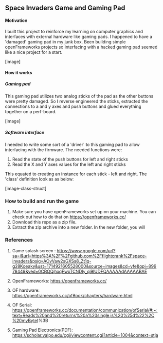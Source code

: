## Space Invaders Game and Gaming Pad

#### Motivation 

I built this project to reinforce my learning on computer graphics and interfaces with external hardware like gaming pads. I happened to have a 'damaged' gaming pad in my junk box. Been building simple openFrameworks projects so interfacing with a hacked gaming pad seemed like a nice project for a start.

[image]

#### How it works

##### Gaming pad 

This gaming pad utilizes two analog sticks of the pad as the other buttons were pretty damaged. So I reverse engineered the sticks, extracted the connections to a and y axes and push buttons and glued everything together on a perf-board. 

[image]



##### Software interface 

I needed to write some sort of a 'driver' to this gaming pad to allow interfacing with the firmware. The needed functions were:

1. Read the state of the push buttons for left and right sticks
2. Read the X and Y axes values for the left and right sticks

This equated to creating an instance for each stick - left and right. The 'class' definition look as as below:

[image-class-struct]

### How to build and run the game 

1. Make sure you have openFrameworks set up on your machine. You can check out how to do that on https://openframeworks.cc/
2. Download this repo as a zip file.
3. Extract the zip archive into a new folder. In the new folder, you will 



### References

1. Game splash screen : https://www.google.com/url?sa=i&url=https%3A%2F%2Fgithub.com%2Fflightcrank%2Fspace-invaders&psig=AOvVaw2sGXSs8_Zt1q-g28Koeaky&ust=1714921605528000&source=images&cd=vfe&opi=89978449&ved=0CBQQjhxqFwoTCNDly_qi9IUDFQAAAAAdAAAAABAE

2. OpenFrameworks: https://openframeworks.cc/

3. OF hardware: https://openframeworks.cc/ofBook/chapters/hardware.html

4. OF Serial: https://openframeworks.cc/documentation/communication/ofSerial/#:~:text=Reads%20and%20returns%20a%20single,is%20%25d%22%2C%20myByte)%3B

5. Gaming Pad Electronics(PDF): https://scholar.valpo.edu/cgi/viewcontent.cgi?article=1004&context=stja

   